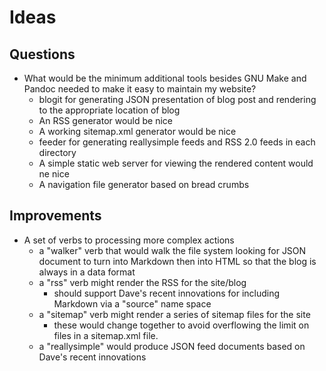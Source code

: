 
Ideas
=====

Questions
---------

- What would be the minimum additional tools besides GNU Make and Pandoc needed to make it easy to maintain my website?
    - blogit for generating JSON presentation of blog post and rendering to the appropriate location of blog
    - An RSS generator would be nice
    - A working sitemap.xml generator would be nice
    - feeder for generating reallysimple feeds and RSS 2.0 feeds in each directory
    - A simple static web server for viewing the rendered content would ne nice
    - A navigation file generator based on bread crumbs


Improvements
------------

- A set of verbs to processing more complex actions
    - a "walker" verb that would walk the file system looking for JSON document to turn into Markdown then into HTML so that the blog is always in a data format
    - a "rss" verb might render the RSS for the site/blog
        - should support Dave's recent innovations for including Markdown via a "source" name space
    - a "sitemap" verb might render a series of sitemap files for the site
        - these would change together to avoid overflowing the limit on files in a sitemap.xml file.
    - a "reallysimple" would produce JSON feed documents based on Dave's recent innovations
    



